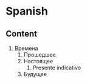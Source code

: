 # Spanish

## Content

1. Времена
    1. Прошедшее
    2. Настоящее
        1. Presente indicativo
    3. Будущее
